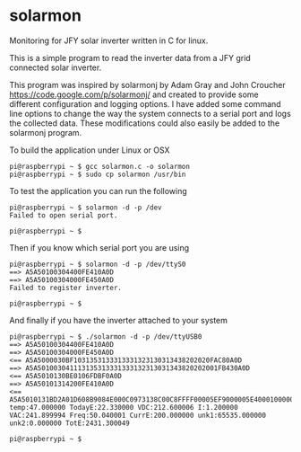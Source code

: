 solarmon
========

Monitoring for JFY solar inverter written in C for linux.

This is a simple program to read the inverter data from a JFY grid connected solar inverter.

This program was inspired by solarmonj by Adam Gray and John Croucher https://code.google.com/p/solarmonj/ and created to provide some different configuration and logging options. I have added some command line options to change the way the system connects to a serial port and logs the collected data. These modifications could also easily be added to the solarmonj program.

To build the application under Linux or OSX

```
pi@raspberrypi ~ $ gcc solarmon.c -o solarmon
pi@raspberrypi ~ $ sudo cp solarmon /usr/bin
```

To test the application you can run the following

```
pi@raspberrypi ~ $ solarmon -d -p /dev
Failed to open serial port.

pi@raspberrypi ~ $
```

Then if you know which serial port you are using
```
pi@raspberrypi ~ $ solarmon -d -p /dev/ttyS0
==> A5A50100304400FE410A0D
==> A5A50100304000FE450A0D
Failed to register inverter.

pi@raspberrypi ~ $
```

And finally if you have the inverter attached to your system
```
pi@raspberrypi ~ $ ./solarmon -d -p /dev/ttyUSB0 
==> A5A50100304400FE410A0D
==> A5A50100304000FE450A0D
<== A5A5000030BF1031353133313331323130313438202020FAC80A0D
==> A5A501003041113135313331333132313031343820202001FB430A0D
<== A5A5010130BE0106FDBF0A0D
==> A5A50101314200FE410A0D
<== A5A5010131BD2A01D608B9084E000C0973138C00C8FFFF00005EF9000005E4000100000000000000000000000000000000F5800A0D
temp:47.000000 TodayE:22.330000 VDC:212.600006 I:1.200000 VAC:241.899994 Freq:50.040001 CurrE:200.000000 unk1:65535.000000 unk2:0.000000 TotE:2431.300049

pi@raspberrypi ~ $
```

